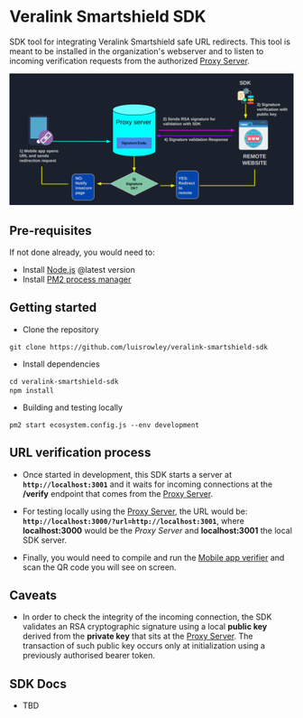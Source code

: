 # Veralink Smartshield SDK
SDK tool for integrating Veralink Smartshield safe URL redirects. This tool is meant to be installed in the organization's webserver and to listen to incoming verification requests from the authorized [Proxy Server](https://github.com/luisrowley/veralink-smartshield).

![Smartshield basic use case](./img/smartshield-direct-URL-validation.png)

## Pre-requisites
If not done already, you would need to:
- Install [Node.js](https://nodejs.org/en/) @latest version
- Install [PM2 process manager](https://www.npmjs.com/package/pm2) 
## Getting started
- Clone the repository
```
git clone https://github.com/luisrowley/veralink-smartshield-sdk
```
- Install dependencies
```
cd veralink-smartshield-sdk
npm install
```
- Building and testing locally
```
pm2 start ecosystem.config.js --env development
```

## URL verification process
- Once started in development, this SDK starts a server at **`http://localhost:3001`** and it waits for incoming connections at the **/verify** endpoint that comes from the [Proxy Server](https://github.com/luisrowley/veralink-smartshield).

- For testing locally using the [Proxy Server](https://github.com/luisrowley/veralink-smartshield), the URL would be:
**`http://localhost:3000/?url=http://localhost:3001`**, where **localhost:3000** would be the *Proxy Server* and **localhost:3001** the local SDK server.

- Finally, you would need to compile and run the [Mobile app verifier](https://github.com/luisrowley/veralink-smartshield-app) and scan the QR code you will see on screen.

## Caveats
- In order to check the integrity of the incoming connection, the SDK validates an RSA cryptographic signature using a local **public key** derived from the **private key** that sits at the [Proxy Server](https://github.com/luisrowley/veralink-smartshield). The transaction of such public key occurs only at initialization using a previously authorised bearer token.

## SDK Docs
- TBD